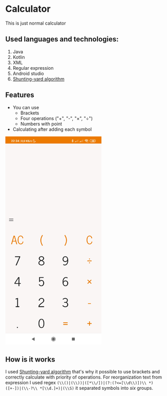 # Calculator
This is just normal calculator

## Used languages and technologies:
1. Java
1. Kotlin
1. XML
1. Regular expression
1. Android studio
1. [Shunting-yard algorithm]

## Features
* You can use
   * Brackets
   * Four operations ("+", "-", "×", "÷")
   * Numbers with point
* Calculating after adding each symbol

<img src="./images/calculator.jpg" alt="screenShot" width="300"/>

## How is it works
I used [Shunting-yard algorithm] that's why it possible to use brackets and correctly calculate with priority of operations. 
For reorganization text from expression I used regex `(\\()|(\\))|([*\\/])|(?:(?<=[\\d\\)])\\ *)([+-])|(\\-?\\ *[\\d.]+)|(\\S)` it separated symbols into *six* groups.


[Shunting-yard algorithm]: https://en.m.wikipedia.org/wiki/Shunting-yard_algorithm
